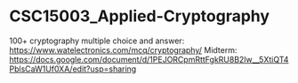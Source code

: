 # CSC15003_Applied-Cryptography
100+ cryptography multiple choice and answer: https://www.watelectronics.com/mcq/cryptography/
Midterm: https://docs.google.com/document/d/1PEJORCpmRttFgkRU8B2lw__5XtiQT4PblsCaW1Uf0XA/edit?usp=sharing
